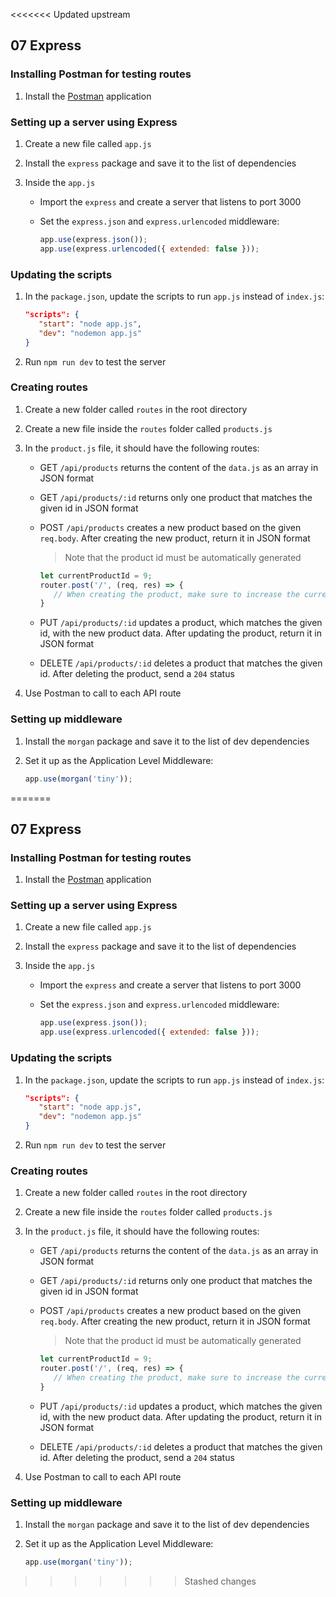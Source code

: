<<<<<<< Updated upstream
## 07 Express

### Installing Postman for testing routes

1. Install the [Postman](https://www.postman.com/downloads/) application

### Setting up a server using Express

1. Create a new file called `app.js`
2. Install the `express` package and save it to the list of dependencies
3. Inside the `app.js`

   - Import the `express` and create a server that listens to port 3000
   - Set the `express.json` and `express.urlencoded` middleware:

     ```js
     app.use(express.json());
     app.use(express.urlencoded({ extended: false }));
     ```

### Updating the scripts

1. In the `package.json`, update the scripts to run `app.js` instead of `index.js`:

   ```json
   "scripts": {
      "start": "node app.js",
      "dev": "nodemon app.js"
   }
   ```

2. Run `npm run dev` to test the server

### Creating routes

1. Create a new folder called `routes` in the root directory
2. Create a new file inside the `routes` folder called `products.js`
3. In the `product.js` file, it should have the following routes:

   - GET `/api/products` returns the content of the `data.js` as an array in JSON format
   - GET `/api/products/:id` returns only one product that matches the given id in JSON format
   - POST `/api/products` creates a new product based on the given `req.body`. After creating the new product, return it in JSON format

     > Note that the product id must be automatically generated

     ```js
     let currentProductId = 9;
     router.post('/', (req, res) => {
        // When creating the product, make sure to increase the currentProductId by 1
     }
     ```

   - PUT `/api/products/:id` updates a product, which matches the given id, with the new product data. After updating the product, return it in JSON format
   - DELETE `/api/products/:id` deletes a product that matches the given id. After deleting the product, send a `204` status

4. Use Postman to call to each API route

### Setting up middleware

1. Install the `morgan` package and save it to the list of dev dependencies
2. Set it up as the Application Level Middleware:

   ```js
   app.use(morgan('tiny'));
   ```
=======
## 07 Express

### Installing Postman for testing routes

1. Install the [Postman](postman.com/downloads/) application

### Setting up a server using Express

1. Create a new file called `app.js`
2. Install the `express` package and save it to the list of dependencies
3. Inside the `app.js`

   - Import the `express` and create a server that listens to port 3000
   - Set the `express.json` and `express.urlencoded` middleware:

     ```js
     app.use(express.json());
     app.use(express.urlencoded({ extended: false }));
     ```

### Updating the scripts

1. In the `package.json`, update the scripts to run `app.js` instead of `index.js`:

   ```json
   "scripts": {
      "start": "node app.js",
      "dev": "nodemon app.js"
   }
   ```

2. Run `npm run dev` to test the server

### Creating routes

1. Create a new folder called `routes` in the root directory
2. Create a new file inside the `routes` folder called `products.js`
3. In the `product.js` file, it should have the following routes:

   - GET `/api/products` returns the content of the `data.js` as an array in JSON format
   - GET `/api/products/:id` returns only one product that matches the given id in JSON format
   - POST `/api/products` creates a new product based on the given `req.body`. After creating the new product, return it in JSON format

     > Note that the product id must be automatically generated

     ```js
     let currentProductId = 9;
     router.post('/', (req, res) => {
        // When creating the product, make sure to increase the currentProductId by 1
     }
     ```

   - PUT `/api/products/:id` updates a product, which matches the given id, with the new product data. After updating the product, return it in JSON format
   - DELETE `/api/products/:id` deletes a product that matches the given id. After deleting the product, send a `204` status

4. Use Postman to call to each API route

### Setting up middleware

1. Install the `morgan` package and save it to the list of dev dependencies
2. Set it up as the Application Level Middleware:

   ```js
   app.use(morgan('tiny'));
   ```
>>>>>>> Stashed changes
